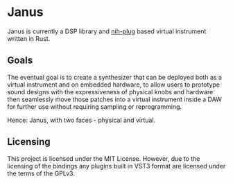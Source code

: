 # Janus

Janus is currently a DSP library and [nih-plug](https://github.com/robbert-vdh/nih-plug)
based virtual instrument written in Rust.

## Goals

The eventual goal is to create a synthesizer that can be deployed both as a virtual
instrument and on embedded hardware, to allow users to prototype sound designs
with the expressiveness of physical knobs and hardware then seamlessly move those
patches into a virtual instrument inside a DAW for further use without requiring
sampling or reprogramming.

Hence: Janus, with two faces - physical and virtual.

## Licensing

This project is licensed under the MIT License.  However, due to the licensing
of the bindings any plugins built in VST3 format are licensed under the terms of
the GPLv3.

